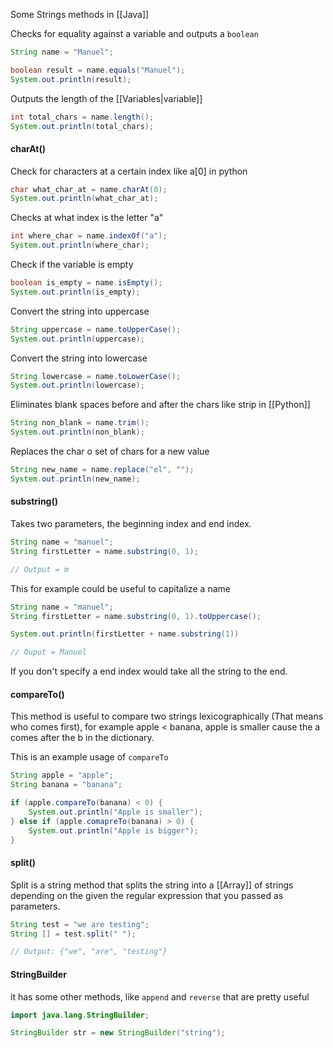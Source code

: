 Some Strings methods in [[Java]]

Checks for equality against a variable and outputs a ``boolean``
```java
String name = "Manuel";

boolean result = name.equals("Manuel");
System.out.println(result);
```

Outputs the length of the [[Variables|variable]]
```java
int total_chars = name.length();
System.out.println(total_chars);
```

#### charAt()

Check for characters at a certain index like a[0] in python
```java
char what_char_at = name.charAt(0);
System.out.println(what_char_at);
```

Checks at what index is the letter "a"
```java
int where_char = name.indexOf("a");
System.out.println(where_char);
```

Check if the variable is empty
```java
boolean is_empty = name.isEmpty();
System.out.println(is_empty);
```

Convert the string into uppercase
```java
String uppercase = name.toUpperCase();
System.out.println(uppercase);
```

Convert the string into lowercase
```java
String lowercase = name.toLowerCase();
System.out.println(lowercase);
```

Eliminates blank spaces before and after the chars like strip in [[Python]]
```java
String non_blank = name.trim();
System.out.println(non_blank);
```

Replaces the char o set of chars for a new value
```java
String new_name = name.replace("el", "");
System.out.println(new_name);
```

#### substring()

Takes two parameters, the beginning index and end index.
```java
String name = "manuel";
String firstLetter = name.substring(0, 1);

// Output = m
```

This for example could be useful to capitalize a name

```java
String name = "manuel";
String firstLetter = name.substring(0, 1).toUppercase();

System.out.println(firstLetter + name.substring(1))

// Ouput = Manuel
```

If you don't specify a end index would take all the string to the end.

#### compareTo()

This method is useful to compare two strings lexicographically (That means who comes first), for example apple < banana, apple is smaller cause the a comes after the b in the dictionary.

This is an example usage of ``compareTo`` 

```java
String apple = "apple";
String banana = "banana";

if (apple.compareTo(banana) < 0) {
	System.out.println("Apple is smaller");
} else if (apple.comapreTo(banana) > 0) {
	System.out.println("Apple is bigger");
}
```

#### split()

Split is a string method that splits the string into a [[Array]] of strings depending on the given the regular expression that you passed as parameters.

```java
String test = "we are testing";
String [] = test.split(" ");

// Output: {"we", "are", "testing"}
```

#### StringBuilder

it has some other methods, like `append` and ``reverse`` that are pretty useful 

```java
import java.lang.StringBuilder;

StringBuilder str = new StringBuilder("string");
````

